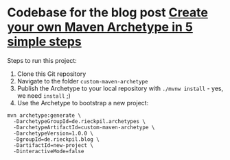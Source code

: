 # Codebase for the blog post [Create your own Maven Archetype in 5 simple steps](https://rieckpil.de/create-your-own-maven-archetype-in-5-simple-steps/)

Steps to run this project:

1. Clone this Git repository
2. Navigate to the folder `custom-maven-archetype`
3. Publish the Archetype to your local repository with `./mvnw install` - yes, we need `install` ;)
4. Use the Archetype to bootstrap a new project:

```
mvn archetype:generate \
  -DarchetypeGroupId=de.rieckpil.archetypes \
  -DarchetypeArtifactId=custom-maven-archetype \
  -DarchetypeVersion=1.0.0 \
  -DgroupId=de.rieckpil.blog \
  -DartifactId=new-project \
  -DinteractiveMode=false
```
